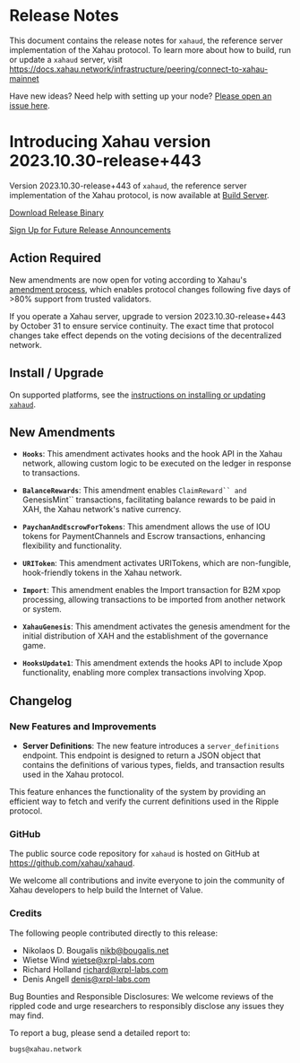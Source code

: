 # Release Notes

This document contains the release notes for `xahaud`, the reference server implementation of the Xahau protocol. To learn more about how to build, run or update a `xahaud` server, visit https://docs.xahau.network/infrastructure/peering/connect-to-xahau-mainnet

Have new ideas? Need help with setting up your node? [Please open an issue here](https://github.com/xahau/xahaud/issues/new/choose).

# Introducing Xahau version 2023.10.30-release+443

Version 2023.10.30-release+443 of `xahaud`, the reference server implementation of the Xahau protocol, is now available at [Build Server](https://build.xahau.tech/).

[Download Release Binary](https://build.xahau.tech/2023.10.30-release%2B443)

[Sign Up for Future Release Announcements](https://groups.google.com/g/xahau-server)

<!-- BREAK -->

## Action Required

New amendments are now open for voting according to Xahau's [amendment process](https://docs.xahau.network/features/amendments), which enables protocol changes following five days of >80% support from trusted validators.

If you operate a Xahau server, upgrade to version 2023.10.30-release+443 by October 31 to ensure service continuity. The exact time that protocol changes take effect depends on the voting decisions of the decentralized network.


## Install / Upgrade

On supported platforms, see the [instructions on installing or updating `xahaud`](https://docs.xahau.network/infrastructure/peering/connect-to-xahau-mainnet).


## New Amendments

- **`Hooks`**: This amendment activates hooks and the hook API in the Xahau network, allowing custom logic to be executed on the ledger in response to transactions.

- **`BalanceRewards`**: This amendment enables `ClaimReward`` and `GenesisMint`` transactions, facilitating balance rewards to be paid in XAH, the Xahau network's native currency.

- **`PaychanAndEscrowForTokens`**: This amendment allows the use of IOU tokens for PaymentChannels and Escrow transactions, enhancing flexibility and functionality.

- **`URIToken`**: This amendment activates URITokens, which are non-fungible, hook-friendly tokens in the Xahau network.

- **`Import`**: This amendment enables the Import transaction for B2M xpop processing, allowing transactions to be imported from another network or system.

- **`XahauGenesis`**: This amendment activates the genesis amendment for the initial distribution of XAH and the establishment of the governance game.

- **`HooksUpdate1`**: This amendment extends the hooks API to include Xpop functionality, enabling more complex transactions involving Xpop.

## Changelog

### New Features and Improvements

- **Server Definitions**: The new feature introduces a `server_definitions` endpoint. This endpoint is designed to return a JSON object that contains the definitions of various types, fields, and transaction results used in the Xahau protocol.

This feature enhances the functionality of the system by providing an efficient way to fetch and verify the current definitions used in the Ripple protocol.

### GitHub

The public source code repository for `xahaud` is hosted on GitHub at <https://github.com/xahau/xahaud>.

We welcome all contributions and invite everyone to join the community of Xahau developers to help build the Internet of Value.

### Credits

The following people contributed directly to this release:

- Nikolaos D. Bougalis <nikb@bougalis.net>
- Wietse Wind <wietse@xrpl-labs.com>
- Richard Holland <richard@xrpl-labs.com>
- Denis Angell <denis@xrpl-labs.com>

Bug Bounties and Responsible Disclosures:
We welcome reviews of the rippled code and urge researchers to
responsibly disclose any issues they may find.

To report a bug, please send a detailed report to:

    bugs@xahau.network